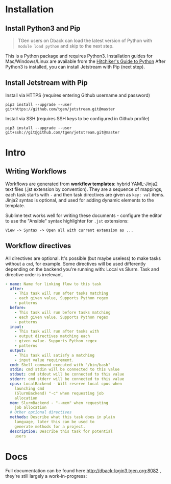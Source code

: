 # Installation

## Install Python3 and Pip

> TGen users on Dback can load the latest version of Python with `module load python` and skip to the next step.

This is a Python package and requires Python3. Installation guides for Mac/Windows/Linux are available from the [Hitchiker's Guide to Python][install_help] After Python3 is installed, you can install Jetstream with Pip (next step).


## Install Jetstream with Pip

Install via HTTPS (requires entering Github username and password)

```shell
pip3 install --upgrade --user git+https://github.com/tgen/jetstream.git@master
```

Install via SSH (requires SSH keys to be configured in Github profile)

```shell
pip3 install --upgrade --user git+ssh://git@github.com/tgen/jetstream.git@master
```

# Intro


## Writing Workflows

Workflows are generated from **workflow templates**: hybrid YAML-Jinja2 
text files (.jst extension by convention). They are a sequence of 
mappings, each task starts with `-` and then task directives are given as 
`key: val` items. Jinja2 syntax is optional, and used for adding dynamic 
elements to the template.

Sublime text works well for writing these documents - configure the editor 
to use the "Ansible" syntax highlighter for `.jst` extensions:

`View -> Syntax -> Open all with current extension as ...`


## Workflow directives

All directives are optional. It's possible (but maybe useless) to make tasks
without a `cmd`, for example. Some directives will be used differently 
depending on the backend you're running with: Local vs Slurm. Task and
directive order is irrelevant.

```yaml
- name: Name for linking flow to this task
  after: 
    - This task will run after tasks matching
    - each given value, Supports Python regex 
    - patterns
  before: 
    - This task will run before tasks matching
    - each given value. Supports Python regex 
    - patterns
  input:
    - This task will run after tasks with
    - output directives matching each
    - given value. Supports Python regex
    - patterns
  output:
    - This task will satisfy a matching
    - input value requirement.
  cmd: Shell command executed with "/bin/bash"
  stdin: cmd stdin will be connected to this value
  stdout: cmd stdout will be connected to this value
  stderr: cmd stderr will be connected to this value
  cpus: LocalBackend - Will reserve local cpus when 
    launching cmd
    (SlurmBackend) "-c" when requesting job
    allocation
  mem: SlurmBackend - "--mem" when requesting
    job allocation
  # Other optional directives
  methods: Describe what this task does in plain
    language, later this can be used to 
    generate methods for a project.
  description: Describe this task for potential 
    users
```

# Docs

Full documentation can be found here http://dback-login3.tgen.org:8082 , they're still largely a work-in-progress:


[install_help]: http://docs.python-guide.org/en/latest/starting/installation/
[path_help]: https://stackoverflow.com/questions/35898734/pip-installs-packages-successfully-but-executables-not-found-from-command-line
